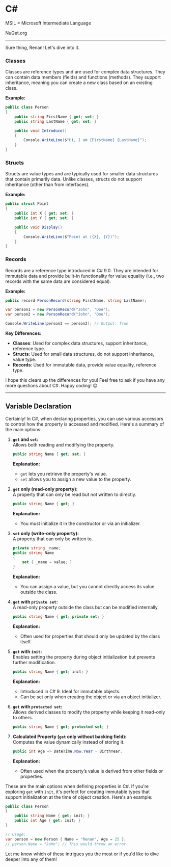 
# C#

MSIL = Microsoft Intermediate Language

NuGet.org

---

Sure thing, Renan! Let's dive into it.

### Classes
Classes are reference types and are used for complex data structures. They can contain data members (fields) and functions (methods). They support inheritance, meaning you can create a new class based on an existing class.

**Example:**
```csharp
public class Person
{
    public string FirstName { get; set; }
    public string LastName { get; set; }

    public void Introduce()
    {
        Console.WriteLine($"Hi, I am {FirstName} {LastName}");
    }
}
```

### Structs
Structs are value types and are typically used for smaller data structures that contain primarily data. Unlike classes, structs do not support inheritance (other than from interfaces).

**Example:**
```csharp
public struct Point
{
    public int X { get; set; }
    public int Y { get; set; }

    public void Display()
    {
        Console.WriteLine($"Point at ({X}, {Y})");
    }
}
```

### Records
Records are a reference type introduced in C# 9.0. They are intended for immutable data and provide built-in functionality for value equality (i.e., two records with the same data are considered equal).

**Example:**
```csharp
public record PersonRecord(string FirstName, string LastName);

var person1 = new PersonRecord("John", "Doe");
var person2 = new PersonRecord("John", "Doe");

Console.WriteLine(person1 == person2); // Output: True
```

**Key Differences:**
- **Classes**: Used for complex data structures, support inheritance, reference type.
- **Structs**: Used for small data structures, do not support inheritance, value type.
- **Records**: Used for immutable data, provide value equality, reference type.

I hope this clears up the differences for you! Feel free to ask if you have any more questions about C#. Happy coding! 😊


---

## Variable Declaration

Certainly! In C#, when declaring properties, you can use various accessors to control how the property is accessed and modified. Here's a summary of the main options:

1. **`get` and `set`:**  
   Allows both reading and modifying the property.
   ```csharp
   public string Name { get; set; }
   ```
   **Explanation:**  
   - `get` lets you retrieve the property's value.
   - `set` allows you to assign a new value to the property.

2. **`get` only (read-only property):**  
   A property that can only be read but not written to directly.
   ```csharp
   public string Name { get; }
   ```
   **Explanation:**  
   - You must initialize it in the constructor or via an initializer.

3. **`set` only (write-only property):**  
   A property that can only be written to.
   ```csharp
   private string _name;
   public string Name
   {
       set { _name = value; }
   }
   ```
   **Explanation:**  
   - You can assign a value, but you cannot directly access its value outside the class.

4. **`get` with `private set`:**  
   A read-only property outside the class but can be modified internally.
   ```csharp
   public string Name { get; private set; }
   ```
   **Explanation:**  
   - Often used for properties that should only be updated by the class itself.

5. **`get` with `init`:**  
   Enables setting the property during object initialization but prevents further modification.
   ```csharp
   public string Name { get; init; }
   ```
   **Explanation:**  
   - Introduced in C# 9. Ideal for immutable objects.
   - Can be set only when creating the object or via an object initializer.

6. **`get` with `protected set`:**  
   Allows derived classes to modify the property while keeping it read-only to others.
   ```csharp
   public string Name { get; protected set; }
   ```

7. **Calculated Property (`get` only without backing field):**  
   Computes the value dynamically instead of storing it.
   ```csharp
   public int Age => DateTime.Now.Year - BirthYear;
   ```
   **Explanation:**  
   - Often used when the property’s value is derived from other fields or properties.

These are the main options when defining properties in C#. If you're exploring `get` with `init`, it's perfect for creating immutable types that support initialization at the time of object creation. Here's an example:

```csharp
public class Person
{
    public string Name { get; init; }
    public int Age { get; init; }
}

// Usage:
var person = new Person { Name = "Renan", Age = 25 };
// person.Name = "John"; // This would throw an error.
```

Let me know which of these intrigues you the most or if you'd like to dive deeper into any of them!

